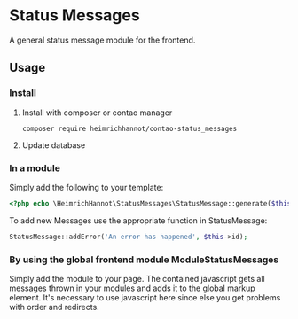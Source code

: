 # Status Messages

A general status message module for the frontend.

## Usage

### Install

1. Install with composer or contao manager

    ```composer require heimrichhannot/contao-status_messages```
    
1. Update database

### In a module

Simply add the following to your template:

```php
<?php echo \HeimrichHannot\StatusMessages\StatusMessage::generate($this->id); ?>
```

To add new Messages use the appropriate function in StatusMessage:

```php
StatusMessage::addError('An error has happened', $this->id);
```

### By using the global frontend module ModuleStatusMessages

Simply add the module to your page. The contained javascript gets all messages thrown in your modules and adds
it to the global markup element. It's necessary to use javascript here since else you get problems with order and redirects.